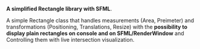 **A simplified Rectangle library with SFML**.

A simple Rectangle class that handles measurements (Area, Preimeter) and transformations (Positioning, Translations, Resize)
with the **possibility to display plain rectangles on console and on SFML/RenderWindow** and Controlling them with live intersection visualization.
